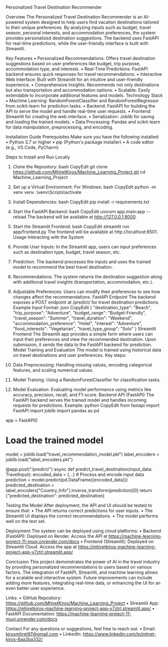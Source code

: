 Personalized Travel Destination Recommender

Overview
The Personalized Travel Destination Recommender is an AI-powered system designed to help users find vacation destinations tailored to their unique preferences. By analyzing inputs such as budget, travel season, personal interests, and accommodation preferences, the system provides personalized destination suggestions. The backend uses FastAPI for real-time predictions, while the user-friendly interface is built with Streamlit.

Key Features
•	Personalized Recommendations: Offers travel destination suggestions based on user preferences like budget, trip purpose, accommodation type, and interests.
•	Real-Time Predictions: FastAPI backend ensures quick responses for travel recommendations.
•	Interactive Web Interface: Built with Streamlit for an intuitive and user-friendly experience.
•	Comprehensive Insights: Recommends not only destinations but also transportation and accommodation options.
•	Scalable: Easily extendable to incorporate additional features and models.
Technology Stack
•	Machine Learning: RandomForestClassifier and RandomForestRegressor from scikit-learn for prediction tasks.
•	Backend: FastAPI for building the API to serve the model and handle real-time user requests.
•	Frontend: Streamlit for creating the web interface.
•	Serialization: Joblib for saving and loading the trained models.
•	Data Processing: Pandas and scikit-learn for data manipulation, preprocessing, and encoding.

Installation Guide
Prerequisites
Make sure you have the following installed:
•	Python 3.7 or higher
•	pip (Python's package installer)
•	A code editor (e.g., VS Code, PyCharm)

Steps to Install and Run Locally
1.	Clone the Repository:
bash
CopyEdit
git clone https://github.com/MhiretKiros/Machine_Learning_Project.git
cd Machine_Learning_Project

3.	Set up a Virtual Environment: For Windows:
bash
CopyEdit
python -m venv venv
.\venv\Scripts\activate
5.	Install Dependencies:
bash
CopyEdit
pip install -r requirements.txt

7.	Start the FastAPI Backend:
bash
CopyEdit
uvicorn app.main:app --reload
The backend will be available at http://127.0.0.1:8000.

8.	Start the Streamlit Frontend:
bash
CopyEdit
streamlit run app/frontend.py
The frontend will be available at http://localhost:8501.
Usage
Interacting with the System
1.	Provide User Inputs: In the Streamlit app, users can input preferences such as destination type, budget, travel season, etc.
2.	Prediction: The backend processes the inputs and uses the trained model to recommend the best travel destination.
3.	Recommendations: The system returns the destination suggestion along with additional travel insights (transportation, accommodation, etc.).
4.	Adjustable Preferences: Users can modify their preferences to see how changes affect the recommendations.
FastAPI Endpoint
The backend exposes a POST endpoint at /predict/ for travel destination predictions.
Example Input Format:
json
CopyEdit
{
  "destination_type": "Beach",
  "trip_purpose": "Adventure",
  "budget_range": "Budget-Friendly",
  "travel_season": "Summer",
  "travel_duration": "Weekend",
  "accommodation_preference": "Hotel",
  "interest": "Adventure",
  "food_interests": "Vegetarian",
  "travel_type_group": "Solo"
}
Streamlit Frontend
The Streamlit app provides a simple form where users can input their preferences and view the recommended destination. Upon submission, it sends the data to the FastAPI backend for prediction.
Model Training and Evaluation
The model is trained using historical data on travel destinations and user preferences. Key steps:
1.	Data Preprocessing: Handling missing values, encoding categorical features, and scaling numerical values.
2.	Model Training: Using a RandomForestClassifier for classification tasks.
3.	Model Evaluation: Evaluating model performance using metrics like accuracy, precision, recall, and F1-score.
Backend API (FastAPI)
The FastAPI backend serves the trained model and handles incoming requests for predictions.
Example:
python
CopyEdit
from fastapi import FastAPI
import joblib
import pandas as pd

app = FastAPI()

# Load the trained model
model = joblib.load("travel_recommendation_model.pkl")
label_encoders = joblib.load("label_encoders.pkl")

@app.post("/predict/")
async def predict_travel_destination(input_data: TravelInput):
    encoded_data = {...}  # Process and encode input data
    prediction = model.predict(pd.DataFrame([encoded_data]))
    predicted_destination = label_encoders["Country_Info"].inverse_transform(prediction)[0]
    return {"predicted_destination": predicted_destination}
    
Testing the Model
After deployment, the API and UI should be tested to ensure that:
•	The API returns correct predictions for user inputs.
•	The Streamlit UI displays the correct recommendations.
•	The model performs well on the test set.

Deployment
The system can be deployed using cloud platforms:
•	Backend (FastAPI): Deployed on Render. Access the API at https://machine-learning-project-11-muoj.onrender.com/docs
•	Frontend (Streamlit): Deployed on Streamlit Cloud. Access the app at https://mhiretkiros-machine-learning-project-app-v7ztrl.streamlit.app/

Conclusion
This project demonstrates the power of AI in the travel industry by providing personalized recommendations to users based on various factors. The integration of FastAPI, Streamlit, and machine learning allows for a scalable and interactive system. Future improvements can include adding more features, integrating real-time data, or enhancing the UI for an even better user experience.

Links:
•	GitHub Repository: https://github.com/MhiretKiros/Machine_Learning_Project
•	Streamlit App: https://mhiretkiros-machine-learning-project-app-v7ztrl.streamlit.app/
•	FastAPI Documentation: https://machine-learning-project-11-muoj.onrender.com/docs

Contact
For any questions or suggestions, feel free to reach out:
•	Email: kirosmhret97@gmail.com
•	LinkedIn:  https://www.linkedin.com/in/mhret-kiros-8aa2ba332/

